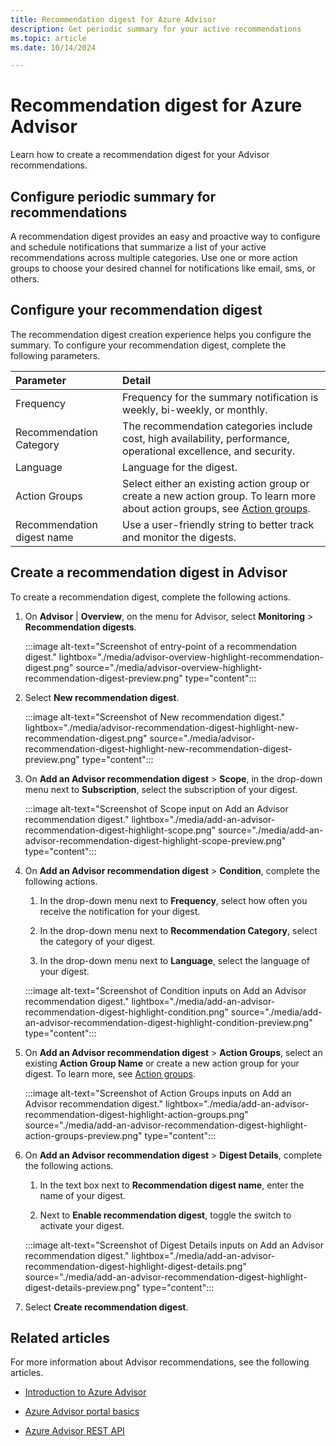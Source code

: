 ```yaml
---
title: Recommendation digest for Azure Advisor
description: Get periodic summary for your active recommendations
ms.topic: article
ms.date: 10/14/2024

---
```


# Recommendation digest for Azure Advisor

Learn how to create a recommendation digest for your Advisor recommendations.

## Configure periodic summary for recommendations

A recommendation digest provides an easy and proactive way to configure and schedule notifications that summarize a list of your active recommendations across multiple categories. Use one or more action groups to choose your desired channel for notifications like email, sms, or others.

## Configure your recommendation digest

The recommendation digest creation experience helps you configure the summary. To configure your recommendation digest, complete the following parameters.

| Parameter | Detail |
|:--- |:--- |
| Frequency | Frequency for the summary notification is weekly, bi-weekly, or monthly. |
| Recommendation Category | The recommendation categories include cost, high availability, performance, operational excellence, and security. |
| Language | Language for the digest. |
| Action Groups | Select either an existing action group or create a new action group. To learn more about action groups, see [Action groups](../azure-monitor/alerts/action-groups.md "Action groups \| Azure Monitor \| Microsoft Learn"). |
| Recommendation digest name | Use a user-friendly string to better track and monitor the digests. |

## Create a recommendation digest in Advisor

To create a recommendation digest, complete the following actions.

1.  On **Advisor** | **Overview**, on the menu for Advisor, select **Monitoring** > **Recommendation digests**.

    :::image alt-text="Screenshot of entry-point of a recommendation digest." lightbox="./media/advisor-overview-highlight-recommendation-digest.png" source="./media/advisor-overview-highlight-recommendation-digest-preview.png" type="content":::

1.  Select **New recommendation digest**.

    :::image alt-text="Screenshot of New recommendation digest." lightbox="./media/advisor-recommendation-digest-highlight-new-recommendation-digest.png" source="./media/advisor-recommendation-digest-highlight-new-recommendation-digest-preview.png" type="content":::

1.  On **Add an Advisor recommendation digest** > **Scope**, in the drop-down menu next to **Subscription**, select the subscription of your digest.

    :::image alt-text="Screenshot of Scope input on Add an Advisor recommendation digest." lightbox="./media/add-an-advisor-recommendation-digest-highlight-scope.png" source="./media/add-an-advisor-recommendation-digest-highlight-scope-preview.png" type="content":::

1.  On **Add an Advisor recommendation digest** > **Condition**, complete the following actions.

    1.  In the drop-down menu next to **Frequency**, select how often you receive the notification for your digest.

    1.  In the drop-down menu next to **Recommendation Category**, select the category of your digest.

    1.  In the drop-down menu next to **Language**, select the language of your digest.

    :::image alt-text="Screenshot of Condition inputs on Add an Advisor recommendation digest." lightbox="./media/add-an-advisor-recommendation-digest-highlight-condition.png" source="./media/add-an-advisor-recommendation-digest-highlight-condition-preview.png" type="content":::

1.  On **Add an Advisor recommendation digest** >  **Action Groups**, select an existing **Action Group Name** or create a new action group for your digest. To learn more, see [Action groups](../azure-monitor/alerts/action-groups.md "Action groups | Azure Monitor | Microsoft Learn").

    :::image alt-text="Screenshot of Action Groups inputs on Add an Advisor recommendation digest." lightbox="./media/add-an-advisor-recommendation-digest-highlight-action-groups.png" source="./media/add-an-advisor-recommendation-digest-highlight-action-groups-preview.png" type="content":::

1.  On **Add an Advisor recommendation digest** > **Digest Details**, complete the following actions.

    1.  In the text box next to **Recommendation digest name**, enter the name of your digest.

    1.  Next to **Enable recommendation digest**, toggle the switch to activate your digest.

    :::image alt-text="Screenshot of Digest Details inputs on Add an Advisor recommendation digest." lightbox="./media/add-an-advisor-recommendation-digest-highlight-digest-details.png" source="./media/add-an-advisor-recommendation-digest-highlight-digest-details-preview.png" type="content":::

1.  Select **Create recommendation digest**.

## Related articles

For more information about Advisor recommendations, see the following articles.

*   [Introduction to Azure Advisor](./advisor-overview.md "Introduction to Azure Advisor | Azure Advisor | Microsoft Learn")

*   [Azure Advisor portal basics](./advisor-get-started.md "Azure Advisor portal basics | Azure Advisor | Microsoft Learn")

*   [Azure Advisor REST API](/rest/api/advisor "Azure Advisor REST API | Microsoft Learn")
